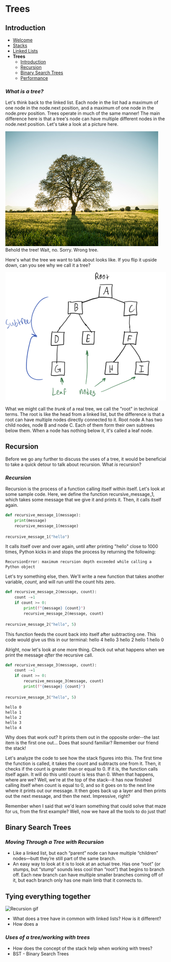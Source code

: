 # **Trees**

## <a name="intro"></a>Introduction
* [Welcome](welcome.md)
* [Stacks](01-stack.md)
* [Linked Lists](02-linkedlist.md)
* **Trees**
  * [Introduction](#intro)
  * [Recursion](#nodes)
  * [Binary Search Trees](#bst)
  * [Performance](#performance)

### ***What is a tree?***
Let's think back to the linked list. Each node in the list had a maximum of one node in the node.next position, and a maximum of one node in the node.prev position. Trees operate in much of the same manner! The main difference here is that a tree's node can have multiple different nodes in the node.next position. Let's take a look at a picture here. 

![oops](pictures/03-tree-00.png)
Behold the tree! Wait, no. Sorry. Wrong tree. 

Here's what the tree we want to talk about looks like. If you flip it upside down, can you see why we call it a tree?

![this looks right](pictures/03-tree-01.png)

What we might call the *trunk* of a real tree, we call the "root" in technical terms. The root is like the head from a linked list, but the difference is that a root can have multiple nodes directly connected to it. Root node A has two child nodes, node B and node C. Each of them form their own subtrees below them. When a node has nothing below it, it's called a leaf node. 


## Recursion
Before we go any further to discuss the uses of a tree, it would be beneficial to take a quick detour to talk about recursion. What *is* recursion?
### ***Recursion***
Recursion is the process of a function calling itself within itself. Let's look at some sample code.
Here, we define the function recursive_message_1, which takes some message that we give it and prints it. Then, it calls itself again. 
```python
def recursive_message_1(message):
    print(message)
    recursive_message_1(message)

recursive_message_1("hello")
```
It calls itself over and over again, until after printing "hello" close to 1000 times, Python kicks in and stops the process by returning the following:

    RecursionError: maximum recursion depth exceeded while calling a Python object

Let's try something else, then. We'll write a new function that takes another variable, *count*, and will run until the count hits zero. 
```python
def recursive_message_2(message, count):
    count -=1
    if count >= 0:
        print(f"{message} {count}")
        recursive_message_2(message, count)

recursive_message_2("hello", 5)
```
This function feeds the count back into itself after subtracting one. This code would give us this in our terminal:
    hello 4
    hello 3
    hello 2
    hello 1
    hello 0

Alright, now let's look at one more thing. Check out what happens when we print the message *after* the recursive call. 
```python
def recursive_message_3(message, count):
    count -=1
    if count >= 0:
        recursive_message_3(message, count)
        print(f"{message} {count}")

recursive_message_3("hello", 5)
```
    hello 0
    hello 1
    hello 2
    hello 3
    hello 4

Why does that work out? It prints them out in the opposite order--the last item is the first one out... Does that sound familiar? Remember our friend the stack! 

Let's analyze the code to see how the stack figures into this. The first time the function is called, it takes the count and subtracts one from it. Then, it checks if the count is greater than or equal to 0. If it is, the function calls itself again. It will do this until count is less than 0. When that happens, where are we? Well, we're at the top of the stack--it has now finished calling itself when count is equal to 0, and so it goes on to the next line where it prints out our message. It then goes back up a layer and then prints out the next message, and then the next. Impressive, right?

Remember when I said that we'd learn something that could solve that maze for us, from the first example? Well, now we have all the tools to do just that!
## Binary Search Trees
### ***Moving Through a Tree with Recursion***



* Like a linked list, but each “parent” node can have multiple “children” nodes—butt they’re still part of the same branch. 
* An easy way to look at it is to look at an actual tree. Has one “root” (or stumps, but “stump” sounds less cool than “root”) that begins to branch off. Each new branch can have multiple smaller branches coming off of it, but each branch only has one main limb that it connects to.
## Tying everything together
![Recursion gif](https://giphy.com/gifs/recursive-VVXKKoFxQk5pu)
* What does a tree have in common with linked lists? How is it different?
* How does a 
### ***Uses of a tree/working with trees***
* How does the concept of the stack help when working with trees?
* BST - Binary Search Trees